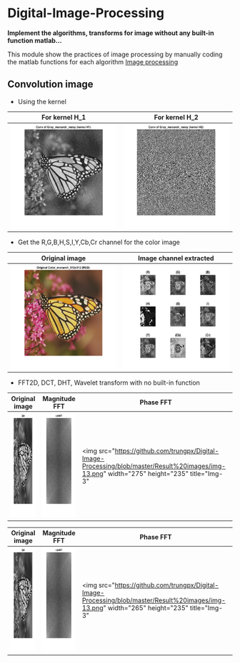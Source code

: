 # Digital-Image-Processing
**Implement the algorithms, transforms for image without any built-in function matlab...**

This module show the practices of image processing by manually coding the matlab functions for each algorithm [Image processing](https://github.com/trungpx/Digital-Image-Processing/)
## Convolution image
* Using the kernel
  
| For kernel H_1  | For kernel H_2 |
| ------------- | ------------- |
|<img src="https://github.com/trungpx/Digital-Image-Processing/blob/master/Result%20images/Convolution-K1.png" width="275" height="235" title="Img-conv-kernel-1">|<img src="https://github.com/trungpx/Digital-Image-Processing/blob/master/Result%20images/Convolution-K2.png" width="275" height="235" title="Img-conv-kernel-2">|

* Get the R,G,B,H,S,I,Y,Cb,Cr channel for the color image

| Original image  | Image channel extracted |
| ------------- | ------------- |
|<img src="https://github.com/trungpx/Digital-Image-Processing/blob/master/Result%20images/rgb.png" width="275" height="235" title="Img--1">|<img src="https://github.com/trungpx/Digital-Image-Processing/blob/master/Result%20images/r-g-b-h-s-i-ycb-cr.png" width="275" height="235" title="Img-2">|

* FFT2D, DCT, DHT, Wavelet transform with no built-in function

| Original image  | Magnitude FFT | Phase FFT |
| ------------- | ------------- | ------------- |
|<img src="https://github.com/trungpx/Digital-Image-Processing/blob/master/Result%20images/img-11.png" width="275" height="235" title="Img--1">|<img src="https://github.com/trungpx/Digital-Image-Processing/blob/master/Result%20images/img-12.png" width="275" height="235" title="Img-2">|<img src="https://github.com/trungpx/Digital-Image-Processing/blob/master/Result%20images/img-13.png" width="275" height="235" title="Img-3"|


| Original image | Magnitude FFT | Phase FFT |
|  ---         |      ---       |           --- |
| <img src="https://github.com/trungpx/Digital-Image-Processing/blob/master/Result%20images/img-11.png" width="265" height="235" title="Img--1"> | <img src="https://github.com/trungpx/Digital-Image-Processing/blob/master/Result%20images/img-12.png" width="265" height="235" title="Img-2"> | <img src="https://github.com/trungpx/Digital-Image-Processing/blob/master/Result%20images/img-13.png" width="265" height="235" title="Img-3" |

